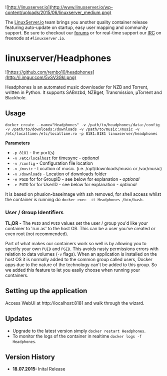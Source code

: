 ![http://linuxserver.io](http://www.linuxserver.io/wp-content/uploads/2015/06/linuxserver_medium.png)

The [LinuxServer.io](https://linuxserver.io) team brings you another quality container release featuring auto-update on startup, easy user mapping and community support. Be sure to checkout our [forums](https://forum.linuxserver.io) or for real-time support our [IRC](https://www.linuxserver.io/index.php/irc/) on freenode at `#linuxserver.io`.

# linuxserver/Headphones
![https://github.com/rembo10/headphones](http://i.imgur.com/5vSV3Gkl.png)

Headphones is an automated music downloader for NZB and Torrent, written in Python. It supports SABnzbd, NZBget, Transmission, µTorrent and Blackhole.

## Usage

```
docker create --name="Headphones" -v /path/to/headphones/data:/config -v /path/to/downloads:/downloads -v /path/to/music:/music -v /etc/localtime:/etc/localtime:ro -p 8181:8181 linuxserver/headphones
```

**Parameters**

* `-p 8181` - the port(s)
* `-v /etc/localhost` for timesync - *optional*
* `-v /config` - Configuration file location
* `-v /music` - Location of music. (i.e. /opt/downloads/music or /var/music)
* `-v /downloads` - Location of downloads folder
* `-e PGID` for for GroupID - see below for explanation - *optional*
* `-e PUID` for for UserID - see below for explanation - *optional*

It is based on phusion-baseimage with ssh removed, for shell access whilst the container is running do `docker exec -it Headphones /bin/bash`.

### User / Group Identifiers

**TL;DR** - The `PGID` and `PUID` values set the user / group you'd like your container to 'run as' to the host OS. This can be a user you've created or even root (not recommended).

Part of what makes our containers work so well is by allowing you to specify your own `PUID` and `PGID`. This avoids nasty permissions errors with relation to data volumes (`-v` flags). When an application is installed on the host OS it is normally added to the common group called users, Docker apps due to the nature of the technology can't be added to this group. So we added this feature to let you easily choose when running your containers.

## Setting up the application 

Access WebUI at http://localhost:8181 and walk through the wizard.

## Updates

* Upgrade to the latest version simply `docker restart Headphones`.
* To monitor the logs of the container in realtime `docker logs -f Headphones`.



## Version History

+ **18.07.2015:** Inital Release

